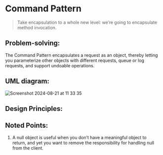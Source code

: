 # Command Pattern
> Take encapsulation to a whole new level: we’re going to encapsulate method invocation.

## Problem-solving: 
The Command Pattern encapsulates a request as an object, thereby letting you parameterize other objects with different requests, queue or log requests, and support undoable operations.

## UML diagram:
![Screenshot 2024-08-21 at 11 33 35](https://github.com/user-attachments/assets/5cb20d81-bced-48d4-ae89-017648cc5c53)

## Design Principles:

## Noted Points:
1. A null object is useful when you don’t have a meaningful object to return, and yet you want to remove the responsibility for handling null from the client.
